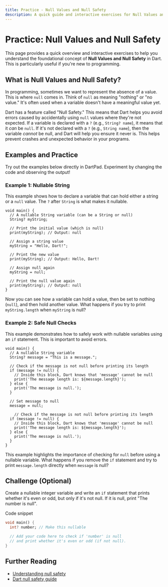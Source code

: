 ```yaml
---
title: Practice - Null Values and Null Safety
description: A quick guide and interactive exercises for Null Values and Null Safety in Dart.
---
```


# Practice: Null Values and Null Safety

This page provides a quick overview and interactive exercises to help you understand the foundational concept of **Null Values and Null Safety** in Dart. This is particularly useful if you're new to programming.

## What is Null Values and Null Safety?

In programming, sometimes we want to represent the absence of a value. This is where `null` comes in. Think of `null` as meaning "nothing" or "no value." It's often used when a variable doesn't have a meaningful value yet.

Dart has a feature called "Null Safety." This means that Dart helps you avoid errors caused by accidentally using `null` values where they're not expected. If a variable is declared with a `?` (e.g., `String? name`), it means that it *can* be `null`. If it's not declared with a `?` (e.g., `String name`), then the variable *cannot* be null, and Dart will help you ensure it never is. This helps prevent crashes and unexpected behavior in your programs.

## Examples and Practice

Try out the examples below directly in DartPad. Experiment by changing the code and observing the output!

### Example 1: Nullable String

This example shows how to declare a variable that can hold either a string or a `null` value. The `?` after `String` is what makes it nullable.

```dartpad:run-dart
void main() {
  // A nullable String variable (can be a String or null)
  String? myString;

  // Print the initial value (which is null)
  print(myString); // Output: null

  // Assign a string value
  myString = "Hello, Dart!";

  // Print the new value
  print(myString); // Output: Hello, Dart!

  // Assign null again
  myString = null;

  // Print the null value again
  print(myString); // Output: null
}
```

Now you can see how a variable can hold a value, then be set to nothing (`null`), and then hold another value. What happens if you try to print `myString.length` when `myString` is null?

### Example 2: Safe Null Checks

This example demonstrates how to safely work with nullable variables using an `if` statement. This is important to avoid errors.

```dartpad:run-dart
void main() {
  // A nullable String variable
  String? message = "This is a message.";

  // Check if the message is not null before printing its length
  if (message != null) {
    // Inside this block, Dart knows that 'message' cannot be null
    print('The message length is: ${message.length}');
  } else {
    print('The message is null.');
  }

  // Set message to null
  message = null;

    // Check if the message is not null before printing its length
  if (message != null) {
    // Inside this block, Dart knows that 'message' cannot be null
    print('The message length is: ${message.length}');
  } else {
    print('The message is null.');
  }
}
```

This example highlights the importance of checking for `null` before using a nullable variable. What happens if you remove the `if` statement and try to print `message.length` directly when `message` is null?

## Challenge (Optional)
Create a nullable integer variable and write an `if` statement that prints whether it's even or odd, but only if it's not null. If it is null, print "The number is null".

Code snippet

```dart
void main() {
  int? number; // Make this nullable

  // Add your code here to check if 'number' is null
  // and print whether it's even or odd (if not null).
}
```

## Further Reading

*   [Understanding null safety](https://dart.dev/null-safety)
*   [Dart null safety guide](https://dart.dev/codelabs/null-safety)
